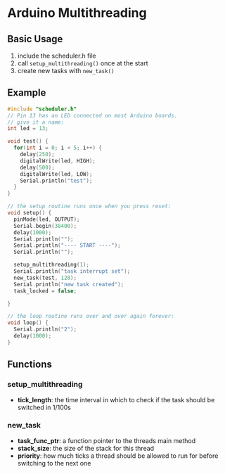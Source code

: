 # Arduino Multithreading
## Basic Usage
1. include the scheduler.h file
2. call `setup_multithreading()` once at the start
3. create new tasks with `new_task()`
## Example
``` C++
#include "scheduler.h"
// Pin 13 has an LED connected on most Arduino boards.
// give it a name:
int led = 13;

void test() {
  for(int i = 0; i < 5; i++) {
    delay(250);
    digitalWrite(led, HIGH);
    delay(500);
    digitalWrite(led, LOW);
    Serial.println("test");
  }
}

// the setup routine runs once when you press reset:
void setup() {
  pinMode(led, OUTPUT);
  Serial.begin(38400);
  delay(1000);
  Serial.println("");
  Serial.println("---- START ----");
  Serial.println("");

  setup_multithreading(1);
  Serial.println("task interrupt set");
  new_task(test, 128);
  Serial.println("new task created");
  task_locked = false;

}

// the loop routine runs over and over again forever:
void loop() {
  Serial.println("2");
  delay(1000);
}
```
## Functions
### setup_multithreading
 + __tick_length__: the time interval in which to check if the task should be switched in 1/100s
### new_task
 + __task_func_ptr__: a function pointer to the threads main method
 + __stack_size__: the size of the stack for this thread
 + __priority__: how much ticks a thread should be allowed to run for before switching to the next one 
